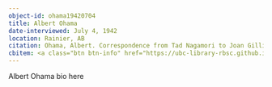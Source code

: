 ```yaml
---
object-id: ohama19420704
title: Albert Ohama
date-interviewed: July 4, 1942
location: Rainier, AB
citation: Ohama, Albert. Correspondence from Tad Nagamori to Joan Gillis. 4 July 1942. RBSC-ARC-1786-01-35. Joan Gillis fonds. University of British Columbia Library Rare Books and Special Collections, Vancouver, Canada.
cbitem: <a class="btn btn-info" href="https://ubc-library-rbsc.github.io/gillis-2021/item.html?id=gillis017">View Item</a>
---
```


Albert Ohama bio here

